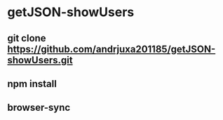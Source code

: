 # getJSON-showUsers

## git clone https://github.com/andrjuxa201185/getJSON-showUsers.git

## npm install

## browser-sync
